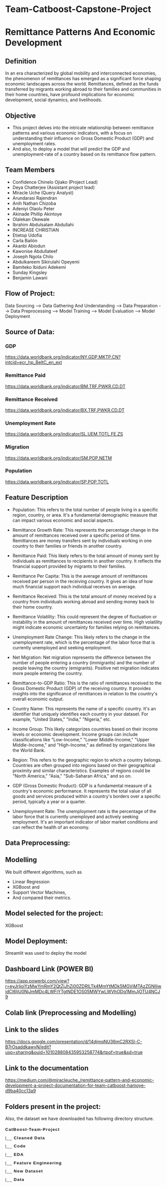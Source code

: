 # Team-Catboost-Capstone-Project

# Remittance Patterns And Economic Development

## Definition
In an era characterized by global mobility and interconnected economies, the phenomenon of remittances has emerged as a significant force shaping economic landscapes across the world. Remittances, defined as the funds transferred by migrants working abroad to their families and communities in their home countries, have profound implications for economic development, social dynamics, and livelihoods. 

## Objective
- This project delves into the intricate relationship between remittance patterns and various economic indicators, with a focus on understanding their influence on Gross Domestic Product (GDP) and unemployment rates.
- And also, to deploy a model that will predict the GDP and unemployment-rate of a country based on its remittance flow pattern.

## Team Members
- Confidence Chinelo Ojiako (Project Lead)
- Deya Chatterjee (Assistant project lead)
- Miracle Uche (Query Analyst)
- Arundarasi Rajendran
- Anih Nathan Chizoba 
- Adeniyi Olaolu Peter
- Akinade Phillip Akintoye
- Olalekan Okewale
- Ibrahim Abdulsalam Abdullahi
- INCREASE CHRISTIAN
- Etietop Udofia
- Carla Bailón
- Akanbi Abiodun
- Kawonise Abdullateef
- Joseph Ngota Chilo
- Abdulkareem Sikirulahi Opeyemi
- Bamiteko Ibiduni Adekemi
- Sunday Kingsley
- Benjamin Lawani


## Flow of Project:
Data Sourcing --> Data Gathering And Understanding --> Data Preparation --> Data Preprocessing --> Model Training --> Model Evaluation --> Model Deployment

## Source of Data:
### GDP
https://data.worldbank.org/indicator/NY.GDP.MKTP.CN?intcid=ecr_hp_BeltC_en_ext

### Remittance Paid
https://data.worldbank.org/indicator/BM.TRF.PWKR.CD.DT

### Remittance Received
https://data.worldbank.org/indicator/BX.TRF.PWKR.CD.DT

### Unemployment Rate
https://data.worldbank.org/indicator/SL.UEM.TOTL.FE.ZS

### Migration
https://data.worldbank.org/indicator/SM.POP.NETM

### Population
https://data.worldbank.org/indicator/SP.POP.TOTL

## Feature Description
- Population: This refers to the total number of people living in a specific region, country, or area. It's a fundamental demographic measure that can impact various economic and social aspects.

- Remittance Growth Rate: This represents the percentage change in the amount of remittances received over a specific period of time. Remittances are money transfers sent by individuals working in one country to their families or friends in another country.

- Remittance Paid: This likely refers to the total amount of money sent by individuals as remittances to recipients in another country. It reflects the financial support provided by migrants to their families.

- Remittance Per Capita: This is the average amount of remittances received per person in the receiving country. It gives an idea of how much financial support each individual receives on average.

- Remittance Received: This is the total amount of money received by a country from individuals working abroad and sending money back to their home country.

- Remittance Volatility: This could represent the degree of fluctuation or instability in the amount of remittances received over time. High volatility might indicate economic uncertainty for families relying on remittances.

- Unemployment Rate Change: This likely refers to the change in the unemployment rate, which is the percentage of the labor force that is currently unemployed and seeking employment.

- Net Migration: Net migration represents the difference between the number of people entering a country (immigrants) and the number of people leaving the country (emigrants). Positive net migration indicates more people entering the country.

- Remittance-to-GDP Ratio: This is the ratio of remittances received to the Gross Domestic Product (GDP) of the receiving country. It provides insights into the significance of remittances in relation to the country's overall economic output.

- Country Name: This represents the name of a specific country. It's an identifier that uniquely identifies each country in your dataset. For example, "United States," "India," "Nigeria," etc.

- Income Group: This likely categorizes countries based on their income levels or economic development. Income groups can include classifications like "Low-Income," "Lower Middle-Income," "Upper Middle-Income," and "High-Income," as defined by organizations like the World Bank.

- Region: This refers to the geographic region to which a country belongs. Countries are often grouped into regions based on their geographical proximity and similar characteristics. Examples of regions could be "North America," "Asia," "Sub-Saharan Africa," and so on.

- GDP (Gross Domestic Product): GDP is a fundamental measure of a country's economic performance. It represents the total value of all goods and services produced within a country's borders over a specific period, typically a year or a quarter.

- Unemployment Rate: The unemployment rate is the percentage of the labor force that is currently unemployed and actively seeking employment. It's an important indicator of labor market conditions and can reflect the health of an economy.
## Data Preprocessing:


## Modelling
We built different algorithms, such as

- Linear Regression
- XGBoost and
- Support Vector Machines,
- And compared their metrics.

## Model selected for the project:
XGBoost

## Model Deployment:
Streamlit was used to deploy the model

## Dashboard Link (POWER BI)
https://app.powerbi.com/view?r=eyJrIjoiYzMwYmRmY2QtZjJhZi00ZDRlLTk4MmYtMDk5MGViMTAzZGNlIiwidCI6IjU0NjJmMDc4LWFiYTgtNDE1OS05MWYwLWVhODg1MmJjOTU4NCJ9

## Colab link (Preprocessing and Modelling)


## Link to the slides
https://docs.google.com/presentation/d/14djmqNU36mC2RXSl-C-B7rOsaddkawvN/edit?usp=sharing&ouid=101028808435953258774&rtpof=true&sd=true

## Link to the documentation

https://medium.com/@miracleuche_/remittance-pattern-and-economic-development-a-project-documentation-for-team-catboost-hamoye-d9ba40cc13a9

## Folders present in the project:

Also, the dataset we have downloaded has following directory structure.

<pre style="font-size: 10.0pt; font-family: Arial; line-height: 2; letter-spacing: 1.0pt;" >
<b>CatBoost-Team-Project</b>
|__ <b>Cleaned Data</b>
|__ <b>Code</b>
|__ <b>EDA</b>
|__ <b>Feature Engineering</b>
|__ <b>New Dataset</b>
|__ <b>Data</b>
</pre>
